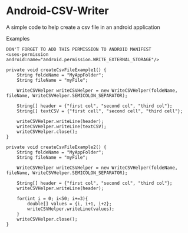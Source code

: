 # Android-CSV-Writer
A simple code to help create a csv file in an android application

Examples

    DON'T FORGET TO ADD THIS PERMISSION TO ANDROID MANIFEST
    <uses-permission android:name="android.permission.WRITE_EXTERNAL_STORAGE"/>
    
    private void createCsvFileExample1() {
        String foldeName = "MyAppFolder";
        String fileName = "myFile";

        WriteCSVHelper writeCSVHelper = new WriteCSVHelper(foldeName, fileName, WriteCSVHelper.SEMICOLON_SEPARATOR);

        String[] header = {"first col", "second col", "third col"};
        String[] textCSV = {"first cell", "second cell", "third cell"};

        writeCSVHelper.writeLine(header);
        writeCSVHelper.writeLine(textCSV);
        writeCSVHelper.close();
    }
    
    private void createCsvFileExample2() {
        String foldeName = "MyAppFolder";
        String fileName = "myFile";

        WriteCSVHelper writeCSVHelper = new WriteCSVHelper(foldeName, fileName, WriteCSVHelper.SEMICOLON_SEPARATOR);

        String[] header = {"first col", "second col", "third col"};
        writeCSVHelper.writeLine(header);

        for(int i = 0; i<50; i+=3){
            double[] values = {i, i+1, i+2};
            writeCSVHelper.writeLine(values);
        }
        writeCSVHelper.close();
    }
